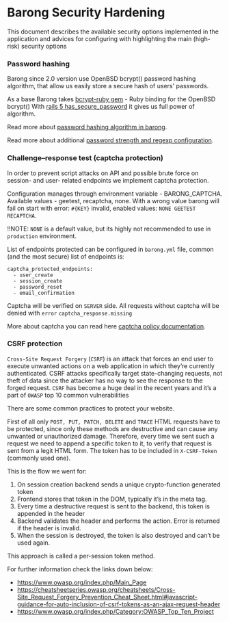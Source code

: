 # Barong Security Hardening
This document describes the available security options implemented in the application and advices for configuring with highlighting the main (high-risk) security options

### Password hashing
Barong since 2.0 version use OpenBSD bcrypt() password hashing algorithm, that allow us easily store a secure hash of users' passwords.

As a base Barong takes [bcrypt-ruby gem](https://github.com/codahale/bcrypt-ruby) - Ruby binding for the OpenBSD bcrypt() With [rails 5 has_secure_password](https://api.rubyonrails.org/classes/ActiveModel/SecurePassword/ClassMethods.html) it gives us full power of algorithm.

Read more about [password hashing algorithm in barong](https://www.openware.com/sdk/docs/barong/general/password-hashing.html).

Read more about additional [password strength and regexp configuration](https://www.openware.com/sdk/docs/barong/configuration.html#password-configuration).

### Challenge–response test (captcha protection)

In order to prevent script attacks on API and possible brute force on session- and user- related endpoints we implement captcha protection.

Configuration manages through environment variable - BARONG_CAPTCHA. Available values - geetest, recaptcha, none. With a wrong value barong will fail on start with error: `#{KEY}` invalid, enabled values: `NONE GEETEST RECAPTCHA`.

!!NOTE: `NONE` is a default value, but its highly not recommended to use in `production` environment.

List of endpoints protected can be configured in `barong.yml` file, common (and the most secure) list of endpoints is:
```
captcha_protected_endpoints:
  - user_create
  - session_create
  - password_reset
  - email_confirmation
 ```

Captcha will be verified on `SERVER` side. All requests without captcha will be denied with `error` `captcha_response.missing`

More about captcha you can read here [captcha policy documentation](https://www.openware.com/sdk/docs/barong/general/captcha.html).

### CSRF protection
`Cross-Site Request Forgery` (`CSRF`) is an attack that forces an end user to execute unwanted actions on a web application in which they’re currently authenticated. CSRF attacks specifically target state-changing requests, not theft of data since the attacker has no way to see the response to the forged request.
`CSRF` has become a huge deal in the recent years and it’s a part of `OWASP` top 10 common vulnerabilities

There are some common practices to protect your website.

First of all only `POST, PUT, PATCH, DELETE` and `TRACE` HTML requests have to be protected, since only these methods are destructive and can cause any unwanted or unauthorized damage.
Therefore, every time we sent such a request we need to append a specific token to it, to verify that request is sent from a legit HTML form. The token has to be included in `X-CSRF-Token` (commonly used one).

This is the flow we went for:
1. On session creation backend sends a unique crypto-function generated token
2. Frontend stores that token in the DOM, typically it’s in the meta tag.
3. Every time a destructive request is sent to the backend, this token is appended in the header
4. Backend validates the header and performs the action. Error is returned if the header is invalid.
5. When the session is destroyed, the token is also destroyed and can’t be used again.

This approach is called a per-session token method.

For further information check the links down below:
* https://www.owasp.org/index.php/Main_Page
* https://cheatsheetseries.owasp.org/cheatsheets/Cross-Site_Request_Forgery_Prevention_Cheat_Sheet.html#javascript-guidance-for-auto-inclusion-of-csrf-tokens-as-an-ajax-request-header
* https://www.owasp.org/index.php/Category:OWASP_Top_Ten_Project
